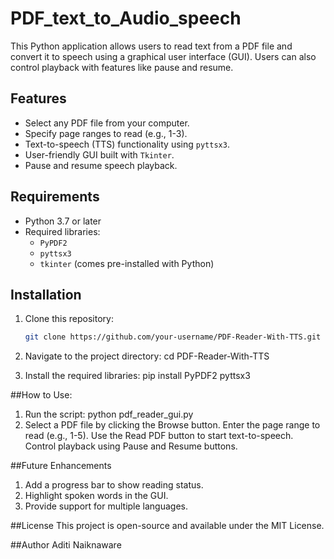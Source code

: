 # PDF_text_to_Audio_speech


This Python application allows users to read text from a PDF file and convert it to speech using a graphical user interface (GUI). Users can also control playback with features like pause and resume.

## Features
- Select any PDF file from your computer.
- Specify page ranges to read (e.g., 1-3).
- Text-to-speech (TTS) functionality using `pyttsx3`.
- User-friendly GUI built with `Tkinter`.
- Pause and resume speech playback.

## Requirements
- Python 3.7 or later
- Required libraries:
  - `PyPDF2`
  - `pyttsx3`
  - `tkinter` (comes pre-installed with Python)

## Installation
1. Clone this repository:
   ```bash
   git clone https://github.com/your-username/PDF-Reader-With-TTS.git

2. Navigate to the project directory:
    cd PDF-Reader-With-TTS

3. Install the required libraries:
    pip install PyPDF2 pyttsx3

##How to Use:
1. Run the script:
    python pdf_reader_gui.py
2. Select a PDF file by clicking the Browse button.
    Enter the page range to read (e.g., 1-5).
    Use the Read PDF button to start text-to-speech.
   Control playback using Pause and Resume buttons.

##Future Enhancements
1. Add a progress bar to show reading status.
2. Highlight spoken words in the GUI.
3. Provide support for multiple languages.

##License
 This project is open-source and available under the MIT License.

##Author
Aditi Naiknaware
